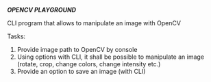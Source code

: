 ***OPENCV PLAYGROUND***

CLI program that allows to manipulate an image with OpenCV

Tasks:
1. Provide image path to OpenCV by console
2. Using options with CLI, it shall be possible to manipulate an image (rotate, crop, change colors, change intensity etc.)
3. Provide an option to save an image (with CLI)